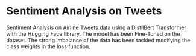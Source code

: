 # Sentiment Analysis on Tweets
Sentiment Analysis on [Airline Tweets](https://www.kaggle.com/datasets/crowdflower/twitter-airline-sentiment) data using a DistilBert Transformer with the Hugging Face library. The model has been Fine-Tuned on the dataset. The strong imbalance of the data has been tackled modifying the class weights in the loss function.
